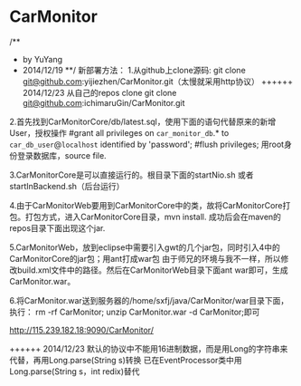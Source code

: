 CarMonitor
==========
/**
* by YuYang 
* 2014/12/19
**/
新部署方法：
1.从github上clone源码: git clone git@github.com:yijiezhen/CarMonitor.git（太慢就采用http协议）
++++++
2014/12/23  从自己的repos clone   git clone git@github.com:ichimaruGin/CarMonitor.git

2.首先找到CarMonitorCore/db/latest.sql，使用下面的语句代替原来的新增User，授权操作
#grant all privileges on `car_monitor_db`.* to `car_db_user`@`localhost` identified by 'password';
#flush privileges; 
用root身份登录数据库，source file.

3.CarMonitorCore是可以直接运行的。根目录下面的startNio.sh 或者 startInBackend.sh（后台运行）

4.由于CarMonitorWeb要用到CarMonitorCore中的类，故将CarMonitorCore打包。打包方式，进入CarMonitorCore目录，mvn install.
成功后会在maven的repos目录下面出现这个jar.

5.CarMonitorWeb，放到eclipse中需要引入gwt的几个jar包，同时引入4中的CarMonitorCore的jar包；用ant打成war包
由于师兄的环境与我不一样，所以修改build.xml文件中的路径。然后在CarMonitorWeb目录下面ant war即可，生成CarMonitor.war。

6.将CarMonitor.war送到服务器的/home/sxfj/java/CarMonitor/war目录下面，执行：
rm -rf CarMonitor;
unzip CarMonitor.war -d CarMonitor;即可

http://115.239.182.18:9090/CarMonitor/

++++++
2014/12/23
默认的协议中不能用16进制数据，而是用Long的字符串来代替，再用Long.parse(String s)转换
已在EventProcessor类中用Long.parse(String s，int redix)替代

